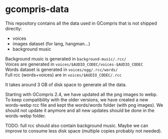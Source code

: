 # gcompris-data

This repository contains all the data used in GCompris that is not shipped directly:
* voices
* images dataset (for lang, hangman...)
* background music

Background music is generated in `background-music/.rcc/` <br/>
Voices are generated in `voices/$AUDIO_CODEC/voices-$AUDIO_CODEC`<br/>
Words dataset is generated in `voices/ogg/.rcc/words/`<br/>
Full rcc (words+voices) are in `voices/$AUDIO_CODEC/.rcc`<br/>

It takes around 3 GB of disk space to generate all the data.

Starting with GCompris 2.4, we have updated all the png images to webp. To keep compatibility with the older versions, we have created a new words-webp rcc file and kept the words/words folder (with png images).
We should not update it anymore and all new updates should be done in the words-webp folder.

TODO: full rcc should also contain background music.
Maybe we can improve to consume less disk space (multiple copies probably not needed).
